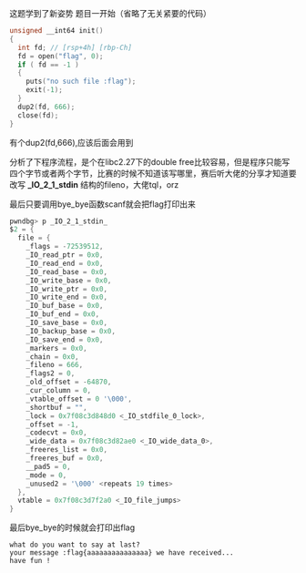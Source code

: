 这题学到了新姿势
题目一开始（省略了无关紧要的代码）
```c
unsigned __int64 init()
{
  int fd; // [rsp+4h] [rbp-Ch]
  fd = open("flag", 0);
  if ( fd == -1 )
  {
    puts("no such file :flag");
    exit(-1);
  }
  dup2(fd, 666);
  close(fd);
}
```
有个dup2(fd,666),应该后面会用到

分析了下程序流程，是个在libc2.27下的double free比较容易，但是程序只能写四个字节或者两个字节，比赛的时候不知道该写哪里，赛后听大佬的分享才知道要改写 **_IO_2_1_stdin** 结构的fileno，大佬tql，orz

最后只要调用bye_bye函数scanf就会把flag打印出来

```c
pwndbg> p _IO_2_1_stdin_
$2 = {
  file = {
    _flags = -72539512, 
    _IO_read_ptr = 0x0, 
    _IO_read_end = 0x0, 
    _IO_read_base = 0x0, 
    _IO_write_base = 0x0, 
    _IO_write_ptr = 0x0, 
    _IO_write_end = 0x0, 
    _IO_buf_base = 0x0, 
    _IO_buf_end = 0x0, 
    _IO_save_base = 0x0, 
    _IO_backup_base = 0x0, 
    _IO_save_end = 0x0, 
    _markers = 0x0, 
    _chain = 0x0, 
    _fileno = 666, 
    _flags2 = 0, 
    _old_offset = -64870, 
    _cur_column = 0, 
    _vtable_offset = 0 '\000', 
    _shortbuf = "", 
    _lock = 0x7f08c3d848d0 <_IO_stdfile_0_lock>, 
    _offset = -1, 
    _codecvt = 0x0, 
    _wide_data = 0x7f08c3d82ae0 <_IO_wide_data_0>, 
    _freeres_list = 0x0, 
    _freeres_buf = 0x0, 
    __pad5 = 0, 
    _mode = 0, 
    _unused2 = '\000' <repeats 19 times>
  }, 
  vtable = 0x7f08c3d7f2a0 <_IO_file_jumps>
}

```
最后bye_bye的时候就会打印出flag
```shell
what do you want to say at last? 
your message :flag{aaaaaaaaaaaaaaa} we have received...
have fun !
```
